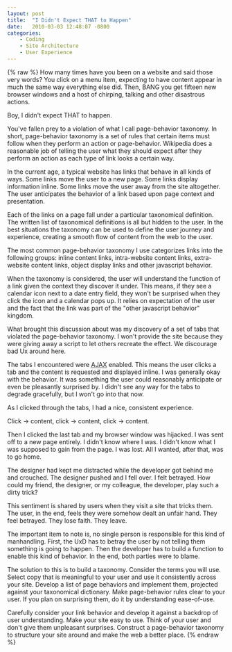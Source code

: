 ```yaml
---
layout: post
title:  "I Didn't Expect THAT to Happen"
date:   2010-03-03 12:48:07 -0800
categories:
    - Coding
    - Site Architecture
    - User Experience
---
```

{% raw %}
How many times have you been on a website and said those very words? You click on a menu item, expecting to have content appear in much the same way everything else did.  Then, BANG you get fifteen new browser windows and a host of chirping, talking and other disastrous actions.

Boy, I didn't expect THAT to happen.

You've fallen prey to a violation of what I call page-behavior taxonomy.  In short, page-behavior taxonomy is a set of rules that certain items must follow when they perform an action or page-behavior.  Wikipedia does a reasonable job of telling the user what they should expect after they perform an action as each type of link looks a certain way.<!--more-->

In the current age, a typical website has links that behave in all kinds of ways.  Some links move the user to a new page. Some links display information inline. Some links move the user away from the site altogether.  The user anticipates the behavior of a link based upon page context and presentation.

Each of the links on a page fall under a particular taxonomical definition.  The written list of taxonomical definitions is all but hidden to the user.  In the best situations the taxonomy can be used to define the user journey and experience, creating a smooth flow of content from the web to the user.

The most common page-behavior taxonomy I use categorizes links into the following groups: inline content links, intra-website content links, extra-website content links, object display links and other javascript behavior.

When the taxonomy is considered, the user will understand the function of a link given the context they discover it under.  This means, if they see a calendar icon next to a date entry field, they won't be surprised when they click the icon and a calendar pops up.  It relies on expectation of the user and the fact that the link was part of the "other javascript behavior" kingdom.

What brought this discussion about was my discovery of a set of tabs that violated the page-behavior taxonomy.  I won't provide the site because they were giving away a script to let others recreate the effect. We discourage bad Ux around here.

The tabs I encountered were <acronym title="Asychronous Javascript and XML">AJAX</acronym> enabled.  This means the user clicks a tab and the content is requested and displayed inline.  I was generally okay with the behavior.  It was something the user could reasonably anticipate or even be pleasantly surprised by.  I didn't see any way for the tabs to degrade gracefully, but I won't go into that now.  

As I clicked through the tabs, I had a nice, consistent experience.

Click -> content,
click -> content,
click -> content.

Then I clicked the last tab and my browser window was hijacked.  I was sent off to a new page entirely. I didn't know where I was. I didn't know what I was supposed to gain from the page.  I was lost.  All I wanted, after that, was to go home.

The designer had kept me distracted while the developer got behind me and crouched.  The designer pushed and I fell over.  I felt betrayed.  How could my friend, the designer, or my colleague, the developer, play such a dirty trick?

This sentiment is shared by users when they visit a site that tricks them.  The user, in the end, feels they were somehow dealt an unfair hand.  They feel betrayed.  They lose faith. They leave.

The important item to note is, no single person is responsible for this kind of manhandling.  First, the UxD has to betray the user by not telling them something is going to happen.  Then the developer has to build a function to enable this kind of behavior.  In the end, both parties were to blame.

The solution to this is to build a taxonomy.  Consider the terms you will use.  Select copy that is meaningful to your user and use it consistently across your site.  Develop a list of page behaviors and implement them, projected against your taxonomical dictionary.  Make page-behavior rules clear to your user.  If you plan on surprising them, do it by understanding ease-of-use.

Carefully consider your link behavior and develop it against a backdrop of user understanding.  Make your site easy to use.  Think of your user and don't give them unpleasant surprises.  Construct a page-behavior taxonomy to structure your site around and make the web a better place.
{% endraw %}
    